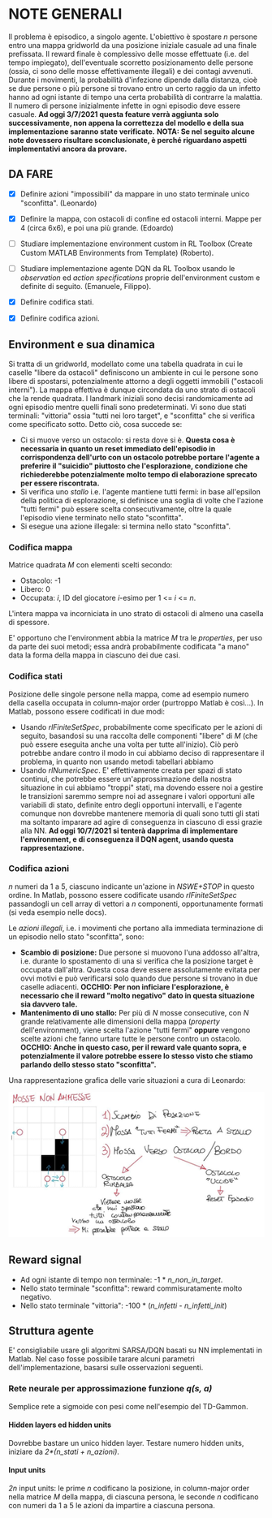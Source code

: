 # NOTE GENERALI

Il problema è episodico, a singolo agente. L'obiettivo è spostare *n* persone entro una mappa gridworld da una posizione iniziale casuale ad una finale prefissata.
Il reward finale è complessivo delle mosse effettuate (i.e. del tempo impiegato), dell'eventuale scorretto posizionamento delle persone (ossia, ci sono delle mosse effettivamente illegali) e dei contagi avvenuti.
Durante i movimenti, la probabilità d'infezione dipende dalla distanza, cioè se due persone o più persone si trovano entro un certo raggio da un infetto hanno ad ogni istante di tempo una certa probabilità di contrarre la malattia. Il numero di persone inizialmente infette in ogni episodio deve essere casuale. **Ad oggi 3/7/2021 questa feature verrà aggiunta solo successivamente, non appena la correttezza del modello e della sua implementazione saranno state verificate.**
**NOTA: Se nel seguito alcune note dovessero risultare sconclusionate, è perché riguardano aspetti implementativi ancora da provare.**

## DA FARE

- [x] Definire azioni "impossibili" da mappare in uno stato terminale unico "sconfitta". (Leonardo)

- [x] Definire la mappa, con ostacoli di confine ed ostacoli interni. Mappe per 4 (circa 6x6), e poi una più grande. (Edoardo)
- [ ] Studiare implementazione environment custom in RL Toolbox (Create Custom MATLAB Environments from Template) (Roberto).
- [ ] Studiare implementazione agente DQN da RL Toolbox usando le *observation* ed *action specifications* proprie dell'environment custom e definite di seguito. (Emanuele, Filippo).
- [x] Definire codifica stati.
- [x] Definire codifica azioni.

## Environment e sua dinamica

Si tratta di un gridworld, modellato come una tabella quadrata in cui le caselle "libere da ostacoli" definiscono un ambiente in cui le persone sono libere di spostarsi, potenzialmente attorno a degli oggetti immobili ("ostacoli interni"). La mappa effettiva è dunque circondata da uno strato di ostacoli che la rende quadrata. I landmark iniziali sono decisi randomicamente ad ogni episodio mentre quelli finali sono predeterminati. Vi sono due stati terminali: "vittoria" ossia "tutti nei loro target", e "sconfitta" che si verifica come specificato sotto.
Detto ciò, cosa succede se:

- Ci si muove verso un ostacolo: si resta dove si è. **Questa cosa è necessaria in quanto un reset immediato dell'episodio in corrispondenza dell'urto con un ostacolo potrebbe portare l'agente a preferire il "suicidio" piuttosto che l'esplorazione, condizione che richiederebbe potenzialmente molto tempo di elaborazione sprecato per essere riscontrata.**
- Si verifica uno *stallo* i.e. l'agente mantiene tutti fermi: in base all'epsilon della politica di esplorazione, si definisce una soglia di volte che l'azione "tutti fermi" può essere scelta consecutivamente, oltre la quale l'episodio viene terminato nello stato "sconfitta".
- Si esegue una azione illegale: si termina nello stato "sconfitta".

### Codifica mappa

Matrice quadrata *M* con elementi scelti secondo:
- Ostacolo: -1
- Libero: 0
- Occupata: *i*, ID del giocatore *i*-esimo per 1 <= *i* <= *n*.

L'intera mappa va incorniciata in uno strato di ostacoli di almeno una casella di spessore.

E' opportuno che l'environment abbia la matrice *M* tra le *properties*, per uso da parte dei suoi metodi; essa andrà probabilmente codificata "a mano" data la forma della mappa in ciascuno dei due casi.

### Codifica stati

Posizione delle singole persone nella mappa, come ad esempio numero della casella occupata in column-major order (purtroppo Matlab è così...). In Matlab, possono essere codificati in due modi:

- Usando *rlFiniteSetSpec*, probabilmente come specificato per le azioni di seguito, basandosi su una raccolta delle componenti "libere" di *M* (che può essere eseguita anche una volta per tutte all'inizio). Ciò però potrebbe andare contro il modo in cui abbiamo deciso di rappresentare il problema, in quanto non usando metodi tabellari abbiamo 
- Usando *rlNumericSpec*. E' effettivamente creata per spazi di stato continui, che potrebbe essere un'approssimazione della nostra situazione in cui abbiamo "troppi" stati, ma dovendo essere noi a gestire le transizioni saremmo sempre noi ad assegnare i valori opportuni alle variabili di stato, definite entro degli opportuni intervalli, e l'agente comunque non dovrebbe mantenere memoria di quali sono tutti gli stati ma soltanto imparare ad agire di conseguenza in ciascuno di essi grazie alla NN. **Ad oggi 10/7/2021 si tenterà dapprima di implementare l'environment, e di conseguenza il DQN agent, usando questa rappresentazione.**

### Codifica azioni

_n_ numeri da 1 a 5, ciascuno indicante un'azione in *NSWE+STOP* in questo ordine. In Matlab, possono essere codificate usando *rlFiniteSetSpec* passandogli un cell array di vettori a *n* componenti, opportunamente formati (si veda esempio nelle docs).

Le *azioni illegali*, i.e. i movimenti che portano alla immediata terminazione di un episodio nello stato "sconfitta", sono:

- **Scambio di posizione:** Due persone si muovono l'una addosso all'altra, i.e. durante lo spostamento di una si verifica che la posizione target è occupata dall'altra. Questa cosa deve essere assolutamente evitata per ovvi motivi e può verificarsi solo quando due persone si trovano in due caselle adiacenti. **OCCHIO: Per non inficiare l'esplorazione, è necessario che il reward "molto negativo" dato in questa situazione sia davvero tale.**
- **Mantenimento di uno stallo:** Per più di *N* mosse consecutive, con *N* grande relativamente alle dimensioni della mappa (*property* dell'environment), viene scelta l'azione "tutti fermi" **oppure** vengono scelte azioni che fanno urtare tutte le persone contro un ostacolo. **OCCHIO: Anche in questo caso, per il reward vale quanto sopra, e potenzialmente il valore potrebbe essere lo stesso visto che stiamo parlando dello stesso stato "sconfitta".**

Una rappresentazione grafica delle varie situazioni a cura di Leonardo:

![azioni_illegali_leo](Notes/azioni_illegali.jpg)

## Reward signal

- Ad ogni istante di tempo non terminale: -1 * *n_non_in_target*.
- Nello stato terminale "sconfitta": reward commisuratamente molto negativo.
- Nello stato terminale "vittoria": -100 * (*n_infetti* - *n_infetti_init*)

## Struttura agente

E' consigliabile usare gli algoritmi SARSA/DQN basati su NN implementati in Matlab.
Nel caso fosse possibile tarare alcuni parametri dell'implementazione, basarsi sulle osservazioni seguenti.

### Rete neurale per approssimazione funzione *q(s, a)*

Semplice rete a sigmoide con pesi come nell'esempio del TD-Gammon.

#### Hidden layers ed hidden units

Dovrebbe bastare un unico hidden layer. Testare numero hidden units, iniziare da _2*(n_stati + n_azioni)_.

#### Input units

_2n_ input units: le prime _n_ codificano la posizione, in column-major order nella matrice _M_ della mappa, di ciascuna persona, le seconde _n_ codificano con numeri da 1 a 5 le azioni da impartire a ciascuna persona.